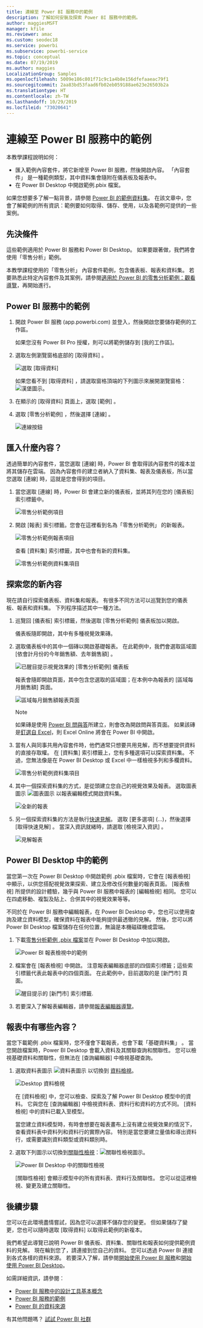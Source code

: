 ```yaml
---
title: 連線至 Power BI 服務中的範例
description: 了解如何安裝及探索 Power BI 服務中的範例。
author: maggiesMSFT
manager: kfile
ms.reviewer: amac
ms.custom: seodec18
ms.service: powerbi
ms.subservice: powerbi-service
ms.topic: conceptual
ms.date: 07/19/2019
ms.author: maggies
LocalizationGroup: Samples
ms.openlocfilehash: 5009e186c801f71c9c1a4b8e156dfefaaeac79f1
ms.sourcegitcommit: 2aa83bd53faad6fb02eb059188ae623e26503b2a
ms.translationtype: HT
ms.contentlocale: zh-TW
ms.lasthandoff: 10/29/2019
ms.locfileid: "73020641"
---
```

#  <a name="connect-to-the-samples-in-the-power-bi-service"></a>連線至 Power BI 服務中的範例

本教學課程說明如何： 
- 匯入範例內容套件，將它新增至 Power BI 服務，然後開啟內容。 「內容套件」  是一種範例類型，其中資料集會隨附在儀表板及報表中。 
- 在 Power BI Desktop 中開啟範例.pbix 檔案。

如果您想要多了解一點背景，請參閱 [Power BI 的範例資料集](sample-datasets.md)。 在該文章中，您會了解範例的所有資訊：範例要如何取得、儲存、使用，以及各範例可提供的一些案例。 

## <a name="prerequisites"></a>先決條件
這些範例適用於 Power BI 服務和 Power BI Desktop。 如果要跟著做，我們將會使用「零售分析」範例。

本教學課程使用的「零售分析」  內容套件範例，包含儀表板、報表和資料集。
若要熟悉此特定內容套件及其案例，請參閱[適用於 Power BI 的零售分析範例：觀看導覽](sample-retail-analysis.md)，再開始進行。

## <a name="samples-in-the-power-bi-service"></a>Power BI 服務中的範例

1. 開啟 Power BI 服務 (app.powerbi.com) 並登入，然後開啟您要儲存範例的工作區。 

    如果您沒有 Power BI Pro 授權，則可以將範例儲存到 [我的工作區]。

2. 選取左側瀏覽窗格底部的 [取得資料]  。 

   ![選取 [取得資料]](media/sample-datasets/power-bi-get-data.png)

   如果您看不到 [取得資料]  ，請選取窗格頂端的下列圖示來展開瀏覽窗格：![漢堡圖示](media/sample-tutorial-connect-to-the-samples/expand-nav.png)。

5. 在顯示的 [取得資料]  頁面上，選取 [範例]  。
   
6. 選取 [零售分析範例]  ，然後選擇 [連線]  。   
   
   ![連線按鈕](media/sample-tutorial-connect-to-the-samples/pbi_retailanalysissampleconnect.png)

## <a name="what-was-imported"></a>匯入什麼內容？
透過簡單的內容套件，當您選取 [連線]  時，Power BI 會取得該內容套件的複本並將其儲存在雲端。 因為內容套件的建立者納入了資料集、報表及儀表板，所以當您選取 [連線]  時，這就是您會得到的項目。 

1. 當您選取 [連線]  時，Power BI 會建立新的儀表板，並將其列在您的 [儀表板]  索引標籤中。 
   
   ![零售分析範例項目](media/sample-retail-analysis/retail-entry.png)
2. 開啟 [報表]  索引標籤。您會在這裡看到名為「零售分析範例」  的新報表。
   
   ![零售分析範例報表項目](media/sample-tutorial-connect-to-the-samples/power-bi-new-report.png)
   
   查看 [資料集]  索引標籤，其中也會有新的資料集。
   
   ![零售分析範例資料集項目](media/sample-tutorial-connect-to-the-samples/power-bi-new-dataset.png)

## <a name="explore-your-new-content"></a>探索您的新內容
現在請自行探索儀表板、資料集和報表。 有很多不同方法可以巡覽到您的儀表板、報表和資料集。 下列程序描述其中一種方法。  

1. 巡覽回 [儀表板]  索引標籤，然後選取 [零售分析範例]  儀表板加以開啟。       

   儀表板隨即開啟，其中有多種視覺效果磚。   
 
1. 選取儀表板中的其中一個磚以開啟基礎報表。 在此範例中，我們會選取區域圖 [依會計月份的今年銷售額、去年銷售額]  。  

   ![已醒目提示視覺效果的 [零售分析範例] 儀表板](media/sample-tutorial-connect-to-the-samples/power-bi-dashboards2new.png)

   報表會隨即開啟頁面，其中包含您選取的區域圖；在本例中為報表的 [區域每月銷售額]  頁面。
   
   ![區域每月銷售額報表頁面](media/sample-tutorial-connect-to-the-samples/power-bi-report.png)
   
   > [!NOTE]
   > 如果磚是使用 [Power BI 問與答](power-bi-tutorial-q-and-a.md)所建立，則會改為開啟問與答頁面。 如果該磚是[釘選自 Excel](service-dashboard-pin-tile-from-excel.md)，則 Excel Online 將會在 Power BI 中開啟。
   > 
   > 
1. 當有人與同事共用內容套件時，他們通常只想要共用見解，而不想要提供資料的直接存取權。 在 [資料集]  索引標籤上，您有多種選項可以探索資料集。 不過，您無法像是在 Power BI Desktop 或 Excel 中一樣檢視多列和多欄資料。 
   
   ![零售分析範例資料集項目](media/sample-tutorial-connect-to-the-samples/power-bi-new-dataset.png)
   
1. 其中一個探索資料集的方式，是從頭建立您自己的視覺效果及報表。 選取圖表圖示 ![圖表圖示](media/sample-tutorial-connect-to-the-samples/power-bi-chart-icon4.png) 以報表編輯模式開啟資料集。
     
   ![全新的報表](media/sample-tutorial-connect-to-the-samples/power-bi-report-editing.png)

1. 另一個探索資料集的方法是執行[快速見解](consumer/end-user-insights.md)。 選取 [更多選項]  (...)，然後選擇 [取得快速見解]  。 當深入資訊就緒時，請選取 [檢視深入資訊]  。
     
    ![見解報表](media/sample-tutorial-connect-to-the-samples/power-bi-insights.png)

## <a name="samples-in-power-bi-desktop"></a>Power BI Desktop 中的範例 
當您第一次在 Power BI Desktop 中開啟範例 .pbix 檔案時，它會在 [報表檢視] 中顯示，以供您搭配視覺效果探索、建立及修改任何數量的報表頁面。 [報表檢視] 所提供的設計體驗，幾乎與 Power BI 服務中報表的 [編輯檢視] 相同。 您可以在四處移動、複製及貼上、合併其中的視覺效果等等。 

不同於在 Power BI 服務中編輯報表，在 Power BI Desktop 中，您也可以使用查詢及建立資料模型，確保資料在報表中能夠提供最透徹的見解。 然後，您可以將 Power BI Desktop 檔案儲存在任何位置，無論是本機磁碟機或雲端。

1. 下載[零售分析範例 .pbix 檔案](http://download.microsoft.com/download/9/6/D/96DDC2FF-2568-491D-AAFA-AFDD6F763AE3/Retail%20Analysis%20Sample%20PBIX.pbix)並在 Power BI Desktop 中加以開啟。 

    ![Power BI 報表檢視中的範例](media/sample-tutorial-connect-to-the-samples/power-bi-samples-desktop.png)

1. 檔案會在 [報表檢視] 中開啟。 注意報表編輯器底部的四個索引標籤；這些索引標籤代表此報表中的四個頁面。 在此範例中，目前選取的是 [新門市]  頁面。 

    ![醒目提示的 [新門市] 索引標籤](media/sample-tutorial-connect-to-the-samples/power-bi-sample-tabs.png).

1. 若要深入了解報表編輯器，請參閱[報表編輯器導覽](service-the-report-editor-take-a-tour.md)。

## <a name="whats-in-your-report"></a>報表中有哪些內容？
當您下載範例 .pbix 檔案時，您不僅會下載報表，也會下載「基礎資料集」  。 當您開啟檔案時，Power BI Desktop 會載入資料及其關聯查詢和關聯性。 您可以檢視基礎資料和關聯性，但無法在 [查詢編輯器] 中檢視基礎查詢。


1. 選取資料表圖示 ![資料表圖示](media/sample-tutorial-connect-to-the-samples/power-bi-data-icon.png) 以切換到 [資料檢視](desktop-data-view.md)。
 
    ![Desktop 資料檢視](media/sample-tutorial-connect-to-the-samples/power-bi-desktop-sample-data.png)

    在 [資料檢視] 中，您可以檢查、探索及了解 Power BI Desktop 模型中的資料。 它與您在 [查詢編輯器] 中檢視資料表、資料行和資料的方式不同。 [資料檢視] 中的資料已載入至模型。

    當您建立資料模型時，有時會想要在報表畫布上沒有建立視覺效果的情況下，查看資料表中資料列和資料行的實際內容。 特別是當您要建立量值和導出資料行，或需要識別資料類型或資料類別時。

1. 選取下列圖示以切換到[關聯性檢視](desktop-relationship-view.md)：![關聯性檢視圖示](media/sample-tutorial-connect-to-the-samples/power-bi-desktop-relationship-icon.png)。
 
    ![Power BI Desktop 中的關聯性檢視](media/sample-tutorial-connect-to-the-samples/power-bi-relationships.png)

    [關聯性檢視] 會顯示模型中的所有資料表、資料行及關聯性。 您可以從這裡檢視、變更及建立關聯性。

## <a name="next-steps"></a>後續步驟
您可以在此環境盡情嘗試，因為您可以選擇不儲存您的變更。 但如果儲存了變更，您也可以隨時選取 [取得資料]  以取得此範例的新複本。

我們希望此導覽已說明 Power BI 儀表板、資料集、關聯性和報表如何提供範例資料的見解。 現在輪到您了，請連接到您自己的資料。 您可以透過 Power BI 連接到各式各樣的資料來源。 若要深入了解，請參閱[開始使用 Power BI 服務](service-get-started.md)和[開始使用 Power BI Desktop](desktop-getting-started.md)。  

如需詳細資訊，請參閱：  
- [Power BI 服務中的設計工具基本概念](service-basic-concepts.md)
- [Power BI 服務的範例](sample-datasets.md)
- [Power BI 的資料來源](service-get-data.md)

有其他問題嗎？ [試試 Power BI 社群](http://community.powerbi.com/)
